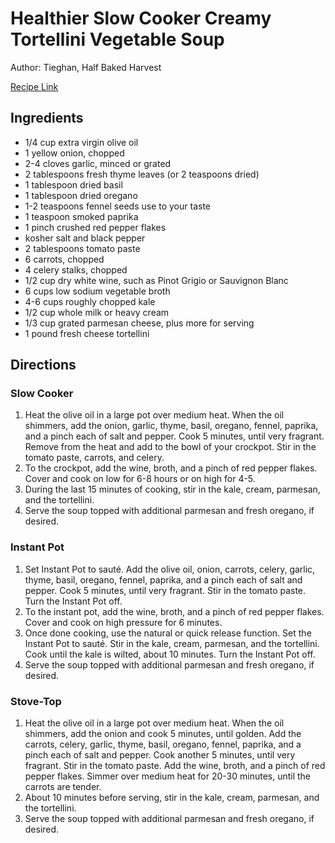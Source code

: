 # Healthier Slow Cooker Creamy Tortellini Vegetable Soup

Author: Tieghan, Half Baked Harvest

[Recipe Link](https://www.halfbakedharvest.com/wprm_print/96393)

## Ingredients 
- 1/4 cup extra virgin olive oil
- 1 yellow onion, chopped
- 2-4 cloves garlic, minced or grated
- 2 tablespoons fresh thyme leaves (or 2 teaspoons dried)
- 1 tablespoon dried basil
- 1 tablespoon dried oregano
- 1-2 teaspoons fennel seeds use to your taste
- 1 teaspoon smoked paprika
- 1 pinch crushed red pepper flakes
- kosher salt and black pepper
- 2 tablespoons tomato paste
- 6 carrots, chopped
- 4 celery stalks, chopped
- 1/2 cup dry white wine, such as Pinot Grigio or Sauvignon Blanc
- 6 cups low sodium vegetable broth
- 4-6 cups roughly chopped kale
- 1/2 cup whole milk or heavy cream
- 1/3 cup grated parmesan cheese, plus more for serving
- 1 pound fresh cheese tortellini

## Directions

### Slow Cooker
1. Heat the olive oil in a large pot over medium heat. When the oil shimmers, add the onion, garlic, thyme, basil, oregano, fennel, paprika, and a pinch each of salt and pepper. Cook 5 minutes, until very fragrant. Remove from the heat and add to the bowl of your crockpot. Stir in the tomato paste, carrots, and celery.
2. To the crockpot, add the wine, broth, and a pinch of red pepper flakes. Cover and cook on low for 6-8 hours or on high for 4-5.
3. During the last 15 minutes of cooking, stir in the kale, cream, parmesan, and the tortellini.
4. Serve the soup topped with additional parmesan and fresh oregano, if desired.
### Instant Pot
1. Set Instant Pot to sauté. Add the olive oil, onion, carrots, celery, garlic, thyme, basil, oregano, fennel, paprika, and a pinch each of salt and pepper. Cook 5 minutes, until very fragrant. Stir in the tomato paste. Turn the Instant Pot off.
2. To the instant pot, add the wine, broth, and a pinch of red pepper flakes. Cover and cook on high pressure for 6 minutes.
3. Once done cooking, use the natural or quick release function. Set the Instant Pot to sauté. Stir in the kale, cream, parmesan, and the tortellini. Cook until the kale is wilted, about 10 minutes. Turn the Instant Pot off.
4. Serve the soup topped with additional parmesan and fresh oregano, if desired.
### Stove-Top
1. Heat the olive oil in a large pot over medium heat. When the oil shimmers, add the onion and cook 5 minutes, until golden. Add the carrots, celery, garlic, thyme, basil, oregano, fennel, paprika, and a pinch each of salt and pepper. Cook another 5 minutes, until very fragrant. Stir in the tomato paste. Add the wine, broth, and a pinch of red pepper flakes. Simmer over medium heat for 20-30 minutes, until the carrots are tender.
2. About 10 minutes before serving, stir in the kale, cream, parmesan, and the tortellini.
3. Serve the soup topped with additional parmesan and fresh oregano, if desired.